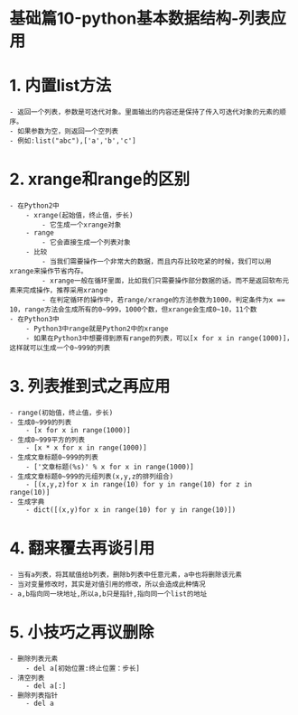 # 基础篇10-python基本数据结构-列表应用
# 1. 内置list方法
    - 返回一个列表，参数是可迭代对象。里面输出的内容还是保持了传入可迭代对象的元素的顺序。
    - 如果参数为空，则返回一个空列表
    - 例如:list("abc"),['a','b','c']
# 2. xrange和range的区别
    - 在Python2中
        - xrange(起始值，终止值，步长)
            - 它生成一个xrange对象
        - range
            - 它会直接生成一个列表对象
        - 比较
            - 当我们需要操作一个非常大的数据，而且内存比较吃紧的时候，我们可以用xrange来操作节省内存。
            - xrange一般在循环里面，比如我们只需要操作部分数据的话，而不是返回软布元素来完成操作，推荐采用xrange
            - 在判定循环的操作中，若range/xrange的方法参数为1000，判定条件为x == 10，range方法会生成所有的0~999，1000个数，但xrange会生成0~10，11个数
    - 在Python3中
        - Python3中range就是Python2中的xrange
        - 如果在Python3中想要得到原有range的列表，可以[x for x in range(1000)]，这样就可以生成一个0~999的列表
# 3. 列表推到式之再应用
    - range(初始值，终止值，步长)
    - 生成0~999的列表
        - [x for x in range(1000)]
    - 生成0~999平方的列表
        - [x * x for x in range(1000)]
    - 生成文章标题0~999的列表
        - ['文章标题(%s)' % x for x in range(1000)]
    - 生成文章标题0~999的元组列表(x,y,z的排列组合)
        - [(x,y,z)for x in range(10) for y in range(10) for z in range(10)]
    - 生成字典
        - dict([(x,y)for x in range(10) for y in range(10)])
# 4. 翻来覆去再谈引用
    - 当有a列表，将其赋值给b列表，删除b列表中任意元素，a中也将删除该元素
    - 当对变量修改时，其实是对值引用的修改，所以会造成此种情况
    - a,b指向同一块地址,所以a,b只是指针,指向同一个list的地址
# 5. 小技巧之再议删除
    - 删除列表元素
        - del a[初始位置:终止位置：步长]
    - 清空列表
        - del a[:]
    - 删除列表指针
        - del a